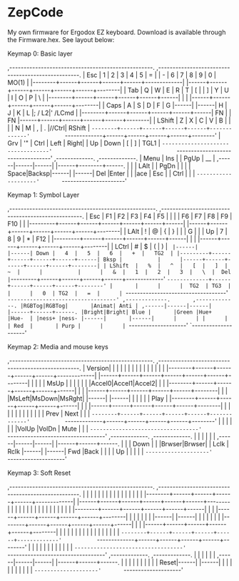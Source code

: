 # ZepCode
My own firmware for Ergodox EZ keyboard. Download is available through the Firmware.hex.
See layout below:

 Keymap 0: Basic layer
 
  ,--------------------------------------------------.           ,--------------------------------------------------.
  |  Esc   |   1  |   2  |   3  |   4  |   5  |  =   |           |   -  |   6  |   7  |   8  |   9  |   0  |  MO(1) |
  |--------+------+------+------+------+-------------|           |------+------+------+------+------+------+--------|
  | Tab    |   Q  |   W  |   E  |   R  |   T  |  [   |           |  ]   |   Y  |   U  |   I  |   O  |   P  |   \    |
  |--------+------+------+------+------+------|      |           |      |------+------+------+------+------+--------|
  | Caps   |   A  |   S  |   D  |   F  |   G  |------|           |------|   H  |   J  |   K  |   L  |; / L2|' /LCmd |
  |--------+------+------+------+------+------|  FN  |           |  FN  |------+------+------+------+------+--------|
  | LShift |   Z  |   X  |   C  |   V  |   B  |      |           |      |   N  |   M  |   ,  |   .  |//Ctrl| RShift |
  `--------+------+------+------+------+-------------'           `-------------+------+------+------+------+--------'
    |  Grv |  '"  | Ctrl | Left | Right|                                       |  Up  | Down |   [  |   ]  | TGL1 |
    `----------------------------------'                                       `----------------------------------'
                                         ,-------------.        ,-------------.
                                         | Menu |  Ins |       | PgUp |  __   |
                                  ,------|------|------|       |------+--------+------.
                                  |      |      | LAlt |       | PgDn |        |      |
                                  | Space|Backsp|------|       |------|  Del   |Enter |
                                  |      |ace   | Esc  |       | Ctrl |        |      |
                                  `--------------------'       `----------------------'
 
 
  Keymap 1: Symbol Layer
 
  ,---------------------------------------------------.           ,--------------------------------------------------.
  |  Esc    |  F1  |  F2  |  F3  |  F4  |  F5  |      |           |      |  F6  |  F7  |  F8  |  F9  |  F10 |        |
  |---------+------+------+------+------+------+------|           |------+------+------+------+------+------+--------|
  |  LAlt   |   !  |   @  |   {  |   }  |   |  |  G   |           |      |   Up |   7  |   8  |   9  |   *  |   F12  |
  |---------+------+------+------+------+------|      |           |      |------+------+------+------+------+--------|
  |  LCtrl  |   #  |   $  |   (  |   )  |   `  |------|           |------| Down |   4  |   5  |   6  |   +  |   TG2  |
  |---------+------+------+------+------+------| Bksp |           |      |------+------+------+------+------+--------|
  | LShift  |   %  |   ^  |   [  |   ]  |   ~  |      |           |      |   &  |   1  |   2  |   3  |   \  |  Del   |
  `---------+------+------+------+------+-------------'           `-------------+------+------+------+------+--------'
    |       |      |      |  TG2  | TG3  |                                       |      |   0  | TG2  |   =  |      |
    `-----------------------------------'                                       `----------------------------------'
                                         ,-------------.       ,-------------.
                                         |RGBTog|RGBTog|       |Animat| Anti |
                                  ,------|------|------|       |------+------+------.
                                  |Bright|Bright| Blue |       |Green |Hue+  |Hue-  |
                                  |ness+ |ness- |------|       |------|      |      |
                                  |      |      | Red  |       | Purp |      |      |
                                  `--------------------'       `--------------------'
 
 
  Keymap 2: Media and mouse keys
 
  ,--------------------------------------------------.           ,--------------------------------------------------.
  | Version|      |      |      |      |      |      |           |      |      |      |      |      |      |        |
  |--------+------+------+------+------+-------------|           |------+------+------+------+------+------+--------|
  |        |      |      | MsUp |      |      |      |           |      |      |Accel0|Accel1|Accel2|      |        |
  |--------+------+------+------+------+------|      |           |      |------+------+------+------+------+--------|
  |        |      |MsLeft|MsDown|MsRght|      |------|           |------|      |      |      |      |      |  Play  |
  |--------+------+------+------+------+------|      |           |      |------+------+------+------+------+--------|
  |        |      |      |      |      |      |      |           |      |      |      | Prev | Next |      |        |
  `--------+------+------+------+------+-------------'           `-------------+------+------+------+------+--------'
    |      |      |      |      |      |                                       |VolUp |VolDn | Mute |      |      |
    `----------------------------------'                                       `----------------------------------'
                                         ,-------------.       ,-------------.
                                         |      |      |       |      |      |
                                  ,------|------|------|       |------+------+------.
                                  |      |      | Down |       |      |Brwser|Brwser|
                                  | Lclk | Rclk |------|       |------| Fwd  |Back  |
                                  |      |      |  Up  |       |      |      |      |
                                  `--------------------'       `--------------------'
 
 
  Keymap 3: Soft Reset
 
  ,--------------------------------------------------.           ,--------------------------------------------------.
  |        |      |      |      |      |      |      |           |      |      |      |      |      |      |        |
  |--------+------+------+------+------+-------------|           |------+------+------+------+------+------+--------|
  |        |      |      |      |      |      |      |           |      |      |      |      |      |      |        |
  |--------+------+------+------+------+------|      |           |      |------+------+------+------+------+--------|
  |        |      |      |      |      |      |------|           |------|      |      |      |      |      |        |
  |--------+------+------+------+------+------|      |           |      |------+------+------+------+------+--------|
  |        |      |      |      |      |      |      |           |      |      |      |      |      |      |        |
  `--------+------+------+------+------+-------------'           `-------------+------+------+------+------+--------'
    |      |      |      |      |      |                                       |      |      |      |      |      |
    `----------------------------------'                                       `----------------------------------'
                                         ,-------------.       ,-------------.
                                         |      |      |       |      |      |
                                  ,------|------|------|       |------+------+------.
                                  |      |      |      |       |      |      |      |
                                  |      | Reset|------|       |------|      |      |
                                  |      |      |      |       |      |      |      |
                                  `--------------------'       `--------------------'
                                  
